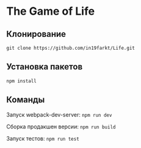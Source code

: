 # The Game of Life

## Клонирование
`git clone https://github.com/in19farkt/Life.git`

## Установка пакетов
`npm install`

## Команды
Запуск webpack-dev-server: `npm run dev`

Сборка продакшен версии: `npm run build`

Запуск тестов: `npm run test`